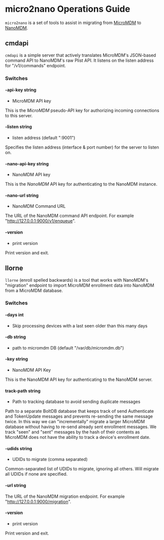 # micro2nano Operations Guide

`micro2nano` is a set of tools to assist in migrating from [MicroMDM](https://github.com/micromdm/micromdm) to [NanoMDM](https://github.com/micromdm/nanomdm).

## cmdapi

`cmdapi` is a simple server that actively translates MicroMDM's JSON-based command API to NanoMDM's raw Plist API. It listens on the listen address for "/v1/commands" endpoint.

### Switches

#### -api-key string

* MicroMDM API key

This is the *MicroMDM* pseudo-API key for authorizing incoming connections to this server.

#### -listen string

* listen address (default ":9001")

Specifies the listen address (interface & port number) for the server to listen on.

#### -nano-api-key string

* NanoMDM API key

This is the *NanoMDM* API key for authenticating to the NanoMDM instance.

#### -nano-url string

* NanoMDM Command URL

The URL of the NanoMDM command API endpoint. For example "http://127.0.0.1:9000/v1/enqueue".

#### -version

* print version

Print version and exit.

## llorne

`llorne` (enroll spelled backwards) is a tool that works with NanoMDM's "migration" endpoint to import MicroMDM enrollment data into NanoMDM from a MicroMDM database.

### Switches

#### -days int

* Skip processing devices with a last seen older than this many days

#### -db string

* path to micromdm DB (default "/var/db/micromdm.db")

#### -key string

* NanoMDM API Key

This is the NanoMDM API key for authenticating to the NanoMDM server.

#### track-path string

* Path to tracking database to avoid sending duplicate messages

Path to a separate BoltDB database that keeps track of send Authenticate and TokenUpdate messages and prevents re-sending the same message twice. In this way we can "incrementally" migrate a larger MicroMDM database without having to re-send already sent enrollment messages. We track "seen" and "sent" messages by the hash of their contents as MicroMDM does not have the ability to track a device's enrollment date.

#### -udids string

* UDIDs to migrate (comma separated)

Common-separated list of UDIDs to migrate, ignoring all others. Will migrate all UDIDs if none are specified.

#### -url string

The URL of the NanoMDM migration endpoint. For example "http://127.0.0.1:9000/migration".

#### -version

* print version

Print version and exit.
